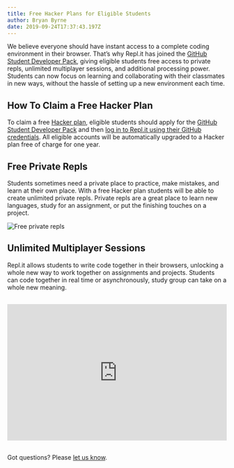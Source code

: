 ```yaml
---
title: Free Hacker Plans for Eligible Students
author: Bryan Byrne
date: 2019-09-24T17:37:43.197Z
---
```


We believe everyone should have instant access to a complete coding environment in their browser. That’s why Repl.it has joined the <a href="https://education.github.com/pack">GitHub Student Developer Pack</a>, giving eligible students free access to private repls, unlimited multiplayer sessions, and additional processing power. Students can now focus on learning and collaborating with their classmates in new ways, without the hassle of setting up a new environment each time.

## How To Claim a Free Hacker Plan
To claim a free [Hacker plan](/site/pricing), eligible students should apply for the [GitHub Student Developer Pack](https://education.github.com/pack) and then [log in to Repl.it using their GitHub credentials](https://repl.it/login). All eligible accounts will be automatically upgraded to a Hacker plan free of charge for one year.

## Free Private Repls
Students sometimes need a private place to practice, make mistakes, and learn at their own place. With a free Hacker plan students will be able to create unlimited private repls. Private repls are a great place to learn new languages, study for an assignment, or put the finishing touches on a project.

![Free private repls](/public/images/private-repl.gif)

## Unlimited Multiplayer Sessions
Repl.it allows students to write code together in their browsers, unlocking a whole new way to work together on assignments and projects. Students can code together in real time or asynchronously, study group can take on a whole new meaning.

<div class="video-container" style="text-align: center;margin: 30px 0;"><iframe width="475" height="275" src="https://www.youtube.com/embed/kO0EJJcuW1k" frameborder="0" allow="accelerometer; autoplay; encrypted-media; gyroscope; picture-in-picture" allowfullscreen></iframe></div>

<style>
.video-container {
position: relative;
padding-bottom: 56.25%;
padding-top: 30px; height: 0; overflow: hidden;
}

.video-container iframe,
.video-container object,
.video-container embed {
position: absolute;
top: 0;
left: 0;
width: 100%;
height: 100%;
}
</style>

Got questions? Please [let us know](https://repl.it/feedback).